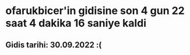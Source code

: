 # ofarukbicer'in gidisine son 4 gun 22 saat 4 dakika 16 saniye kaldi

## Gidis tarihi: 30.09.2022 :(